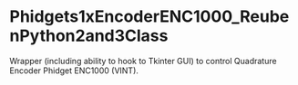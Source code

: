 # Phidgets1xEncoderENC1000_ReubenPython2and3Class
Wrapper (including ability to hook to Tkinter GUI) to control Quadrature Encoder Phidget ENC1000 (VINT).
